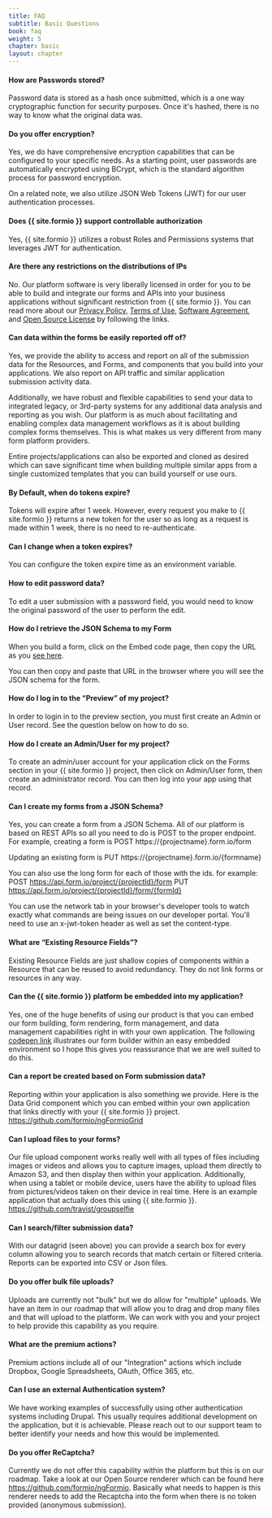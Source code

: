 ```yaml
---
title: FAQ
subtitle: Basic Questions
book: faq
weight: 5
chapter: basic
layout: chapter
---
```

#### How are Passwords stored?
Password data is stored as a hash once submitted, which is a one way cryptographic function for security purposes. Once it's hashed, there is no way to know what the original data was.

#### Do you offer encryption?
Yes, we do have comprehensive encryption capabilities that can be configured to your specific needs.  As a starting point, user passwords are automatically encrypted using BCrypt, which is  the standard algorithm process for password encryption.

On a related note, we also utilize JSON Web Tokens (JWT) for our user authentication processes.

#### Does {{ site.formio }} support controllable authorization
Yes, {{ site.formio }} utilizes a robust Roles and Permissions systems that leverages JWT for authentication.

#### Are there any restrictions on the distributions of IPs
No.  Our platform software is very liberally licensed in order for you to be able to build and integrate our forms and APIs into your business applications without significant restriction from {{ site.formio }}. You can read more about our [Privacy Policy](https://form.io/#/privacy), [Terms of Use](https://form.io/#/terms), [Software Agreement](https://form.io/#/agreement), and [Open Source License](https://form.io/#/opensource) by following the links.

#### Can data within the forms be easily reported off of?
Yes, we provide the ability to access and report on all of the submission data for the Resources, and Forms, and components that you build into your applications.  We also report on API traffic and similar application submission activity data.

Additionally, we have robust and flexible capabilities to send your data to integrated legacy, or 3rd-party systems for any additional data analysis and reporting as you wish.  Our platform is as much about facilitating and enabling complex data management workflows as it is about building complex forms themselves.  This is what makes us very different from many form platform providers.

Entire projects/applications can also be exported and cloned as desired which can save significant time when building multiple similar apps from a single customized templates that you can build yourself or use ours.

#### By Default, when do tokens expire?
Tokens will expire after 1 week. However, every request you make to {{ site.formio }} returns a new token for the user so as long as a request is made within 1 week, there is no need to re-authenticate.

#### Can I change when a token expires?
You can configure the token expire time as an environment variable.

#### How to edit password data?
To edit a user submission with a password field, you would need to know the original password of the user to perform the edit.

#### How do I retrieve the JSON Schema to my Form
When you build a form,  click on the Embed code page, then copy the URL as you [see here](https://monosnap.com/file/0CLLWbpxP7jiGSBu1qk8R8XdEP9zir).

You can then copy and paste that URL in the browser where you will see the JSON schema for the form.

#### How do I log in to the “Preview” of my project?
In order to login in to the preview section, you must first create an Admin or User record. See the question below on how to do so.

#### How do I create an Admin/User for my project?
To create an admin/user account for your application click on the Forms section in your {{ site.formio }} project, then click on Admin/User form, then create an administrator record. You can then log into your app using that record.

#### Can I create my forms from a JSON Schema?
Yes, you can create a form from a JSON Schema. All of our platform is based on REST APIs so all you need to do is POST to the proper endpoint. For example, creating a form is
POST https://{projectname}.form.io/form

Updating an existing form is
PUT https://{projectname}.form.io/{formname}

You can also use the long form for each of those with the ids. for example:
POST https://api.form.io/project/{projectId}/form
PUT https://api.form.io/project/{projectId}/form/{formId}

You can use the network tab in your browser's developer tools to watch exactly what commands are being issues on our developer portal. You'll need to use an x-jwt-token header as well as set the content-type.

#### What are “Existing Resource Fields”?
Existing Resource Fields are just shallow copies of components within a Resource that can be reused to avoid redundancy. They do not link forms or resources in any way.

#### Can the {{ site.formio }} platform be embedded into my application?
Yes, one of the huge benefits of using our product is that you can embed our form building, form rendering, form management, and data management capabilities right in with your own application. The following [codepen link](http://codepen.io/travist/full/xVyMjo/) illustrates our form builder within an easy embedded environment so I hope this gives you reassurance that we are well suited to do this.

#### Can a report be created based on Form submission data?
Reporting within your application is also something we provide. Here is the Data Grid component which you can embed within your own application that links directly with your {{ site.formio }} project.
https://github.com/formio/ngFormioGrid

#### Can I upload files to your forms?
Our file upload component works really well with all types of files including images or videos and allows you to capture images, upload them directly to Amazon S3, and then display then within your application. Additionally, when using a tablet or mobile device, users have the ability to upload files from pictures/videos taken on their device in real time.  Here is an example application that actually does this using {{ site.formio }}.
https://github.com/travist/groupselfie

#### Can I search/filter submission data?
With our datagrid (seen above) you can provide a search box for every column allowing you to search records that match certain or filtered criteria. Reports can be exported into CSV or Json files.

#### Do you offer bulk file uploads?
Uploads are currently not "bulk" but we do allow for "multiple" uploads. We have an item in our roadmap that will allow you to drag and drop many files and that will upload to the platform. We can work with you and your project to help provide this capability as you require.

#### What are the premium actions?
Premium actions include all of our "Integration" actions which include Dropbox, Google Spreadsheets, OAuth, Office 365, etc.

#### Can I use an external Authentication system?
We have working examples of successfully using other authentication systems including Drupal. This usually requires additional development on the application, but it is achievable. Please reach out to our support team to better identify your needs and how this would be implemented.

#### Do you offer ReCaptcha?
Currently we do not offer this capability within the platform but this is on our roadmap. Take a look at our Open Source renderer which can be found here https://github.com/formio/ngFormio. Basically what needs to happen is this renderer needs to add the Recaptcha into the form when there is no token provided (anonymous submission).
